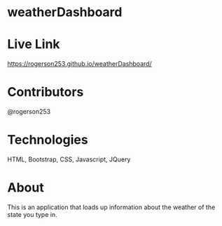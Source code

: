 # weatherDashboard

# Live Link
https://rogerson253.github.io/weatherDashboard/

# Contributors
@rogerson253

# Technologies
HTML, Bootstrap, CSS, Javascript, JQuery

# About
This is an application that loads up information about the weather of the state you type in.